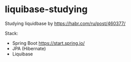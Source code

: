 # liquibase-studying
Studying liquidbase by https://habr.com/ru/post/460377/

Stack:
* Spring Boot https://start.spring.io/
* JPA (Hibernate)
* Liquibase 